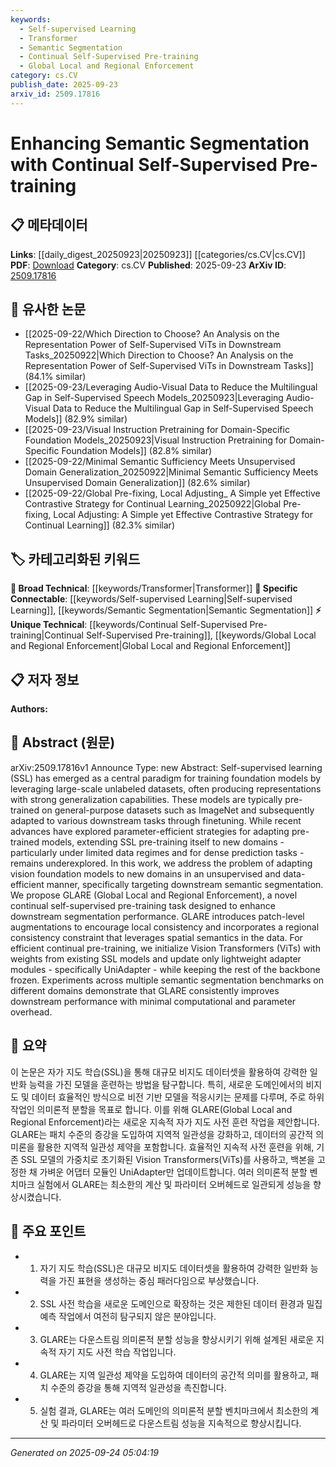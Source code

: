 ```yaml
---
keywords:
  - Self-supervised Learning
  - Transformer
  - Semantic Segmentation
  - Continual Self-Supervised Pre-training
  - Global Local and Regional Enforcement
category: cs.CV
publish_date: 2025-09-23
arxiv_id: 2509.17816
---
```


<!-- KEYWORD_LINKING_METADATA:
{
  "processed_timestamp": "2025-09-24T05:04:19.607240",
  "vocabulary_version": "1.0",
  "selected_keywords": [
    "Self-supervised Learning",
    "Transformer",
    "Semantic Segmentation",
    "Continual Self-Supervised Pre-training",
    "Global Local and Regional Enforcement"
  ],
  "rejected_keywords": [],
  "similarity_scores": {
    "Self-supervised Learning": 0.85,
    "Transformer": 0.8,
    "Semantic Segmentation": 0.82,
    "Continual Self-Supervised Pre-training": 0.78,
    "Global Local and Regional Enforcement": 0.77
  },
  "extraction_method": "AI_prompt_based",
  "budget_applied": true,
  "candidates_json": {
    "candidates": [
      {
        "surface": "Self-supervised Learning",
        "canonical": "Self-supervised Learning",
        "aliases": [
          "SSL"
        ],
        "category": "specific_connectable",
        "rationale": "Central to the paper's methodology, linking to a well-established concept in machine learning.",
        "novelty_score": 0.3,
        "connectivity_score": 0.9,
        "specificity_score": 0.8,
        "link_intent_score": 0.85
      },
      {
        "surface": "Vision Transformer",
        "canonical": "Transformer",
        "aliases": [
          "ViT"
        ],
        "category": "broad_technical",
        "rationale": "A key component in the model architecture, connecting to the broader concept of Transformers.",
        "novelty_score": 0.4,
        "connectivity_score": 0.88,
        "specificity_score": 0.7,
        "link_intent_score": 0.8
      },
      {
        "surface": "Semantic Segmentation",
        "canonical": "Semantic Segmentation",
        "aliases": [],
        "category": "specific_connectable",
        "rationale": "The primary application focus of the paper, crucial for linking to related works in computer vision.",
        "novelty_score": 0.2,
        "connectivity_score": 0.85,
        "specificity_score": 0.9,
        "link_intent_score": 0.82
      },
      {
        "surface": "Continual Self-Supervised Pre-training",
        "canonical": "Continual Self-Supervised Pre-training",
        "aliases": [],
        "category": "unique_technical",
        "rationale": "A novel approach introduced in the paper, enhancing the adaptability of models across domains.",
        "novelty_score": 0.75,
        "connectivity_score": 0.65,
        "specificity_score": 0.85,
        "link_intent_score": 0.78
      },
      {
        "surface": "GLARE",
        "canonical": "Global Local and Regional Enforcement",
        "aliases": [
          "GLARE"
        ],
        "category": "unique_technical",
        "rationale": "A new method proposed in the paper, essential for understanding the specific contributions.",
        "novelty_score": 0.8,
        "connectivity_score": 0.6,
        "specificity_score": 0.88,
        "link_intent_score": 0.77
      }
    ],
    "ban_list_suggestions": [
      "method",
      "experiment",
      "performance"
    ]
  },
  "decisions": [
    {
      "candidate_surface": "Self-supervised Learning",
      "resolved_canonical": "Self-supervised Learning",
      "decision": "linked",
      "scores": {
        "novelty": 0.3,
        "connectivity": 0.9,
        "specificity": 0.8,
        "link_intent": 0.85
      }
    },
    {
      "candidate_surface": "Vision Transformer",
      "resolved_canonical": "Transformer",
      "decision": "linked",
      "scores": {
        "novelty": 0.4,
        "connectivity": 0.88,
        "specificity": 0.7,
        "link_intent": 0.8
      }
    },
    {
      "candidate_surface": "Semantic Segmentation",
      "resolved_canonical": "Semantic Segmentation",
      "decision": "linked",
      "scores": {
        "novelty": 0.2,
        "connectivity": 0.85,
        "specificity": 0.9,
        "link_intent": 0.82
      }
    },
    {
      "candidate_surface": "Continual Self-Supervised Pre-training",
      "resolved_canonical": "Continual Self-Supervised Pre-training",
      "decision": "linked",
      "scores": {
        "novelty": 0.75,
        "connectivity": 0.65,
        "specificity": 0.85,
        "link_intent": 0.78
      }
    },
    {
      "candidate_surface": "GLARE",
      "resolved_canonical": "Global Local and Regional Enforcement",
      "decision": "linked",
      "scores": {
        "novelty": 0.8,
        "connectivity": 0.6,
        "specificity": 0.88,
        "link_intent": 0.77
      }
    }
  ]
}
-->

# Enhancing Semantic Segmentation with Continual Self-Supervised Pre-training

## 📋 메타데이터

**Links**: [[daily_digest_20250923|20250923]] [[categories/cs.CV|cs.CV]]
**PDF**: [Download](https://arxiv.org/pdf/2509.17816.pdf)
**Category**: cs.CV
**Published**: 2025-09-23
**ArXiv ID**: [2509.17816](https://arxiv.org/abs/2509.17816)

## 🔗 유사한 논문
- [[2025-09-22/Which Direction to Choose? An Analysis on the Representation Power of Self-Supervised ViTs in Downstream Tasks_20250922|Which Direction to Choose? An Analysis on the Representation Power of Self-Supervised ViTs in Downstream Tasks]] (84.1% similar)
- [[2025-09-23/Leveraging Audio-Visual Data to Reduce the Multilingual Gap in Self-Supervised Speech Models_20250923|Leveraging Audio-Visual Data to Reduce the Multilingual Gap in Self-Supervised Speech Models]] (82.9% similar)
- [[2025-09-23/Visual Instruction Pretraining for Domain-Specific Foundation Models_20250923|Visual Instruction Pretraining for Domain-Specific Foundation Models]] (82.8% similar)
- [[2025-09-22/Minimal Semantic Sufficiency Meets Unsupervised Domain Generalization_20250922|Minimal Semantic Sufficiency Meets Unsupervised Domain Generalization]] (82.6% similar)
- [[2025-09-22/Global Pre-fixing, Local Adjusting_ A Simple yet Effective Contrastive Strategy for Continual Learning_20250922|Global Pre-fixing, Local Adjusting: A Simple yet Effective Contrastive Strategy for Continual Learning]] (82.3% similar)

## 🏷️ 카테고리화된 키워드
**🧠 Broad Technical**: [[keywords/Transformer|Transformer]]
**🔗 Specific Connectable**: [[keywords/Self-supervised Learning|Self-supervised Learning]], [[keywords/Semantic Segmentation|Semantic Segmentation]]
**⚡ Unique Technical**: [[keywords/Continual Self-Supervised Pre-training|Continual Self-Supervised Pre-training]], [[keywords/Global Local and Regional Enforcement|Global Local and Regional Enforcement]]

## 📋 저자 정보

**Authors:** 

## 📄 Abstract (원문)

arXiv:2509.17816v1 Announce Type: new 
Abstract: Self-supervised learning (SSL) has emerged as a central paradigm for training foundation models by leveraging large-scale unlabeled datasets, often producing representations with strong generalization capabilities. These models are typically pre-trained on general-purpose datasets such as ImageNet and subsequently adapted to various downstream tasks through finetuning. While recent advances have explored parameter-efficient strategies for adapting pre-trained models, extending SSL pre-training itself to new domains - particularly under limited data regimes and for dense prediction tasks - remains underexplored. In this work, we address the problem of adapting vision foundation models to new domains in an unsupervised and data-efficient manner, specifically targeting downstream semantic segmentation. We propose GLARE (Global Local and Regional Enforcement), a novel continual self-supervised pre-training task designed to enhance downstream segmentation performance. GLARE introduces patch-level augmentations to encourage local consistency and incorporates a regional consistency constraint that leverages spatial semantics in the data. For efficient continual pre-training, we initialize Vision Transformers (ViTs) with weights from existing SSL models and update only lightweight adapter modules - specifically UniAdapter - while keeping the rest of the backbone frozen. Experiments across multiple semantic segmentation benchmarks on different domains demonstrate that GLARE consistently improves downstream performance with minimal computational and parameter overhead.

## 📝 요약

이 논문은 자가 지도 학습(SSL)을 통해 대규모 비지도 데이터셋을 활용하여 강력한 일반화 능력을 가진 모델을 훈련하는 방법을 탐구합니다. 특히, 새로운 도메인에서의 비지도 및 데이터 효율적인 방식으로 비전 기반 모델을 적응시키는 문제를 다루며, 주로 하위 작업인 의미론적 분할을 목표로 합니다. 이를 위해 GLARE(Global Local and Regional Enforcement)라는 새로운 지속적 자가 지도 사전 훈련 작업을 제안합니다. GLARE는 패치 수준의 증강을 도입하여 지역적 일관성을 강화하고, 데이터의 공간적 의미론을 활용한 지역적 일관성 제약을 포함합니다. 효율적인 지속적 사전 훈련을 위해, 기존 SSL 모델의 가중치로 초기화된 Vision Transformers(ViTs)를 사용하고, 백본을 고정한 채 가벼운 어댑터 모듈인 UniAdapter만 업데이트합니다. 여러 의미론적 분할 벤치마크 실험에서 GLARE는 최소한의 계산 및 파라미터 오버헤드로 일관되게 성능을 향상시켰습니다.

## 🎯 주요 포인트

- 1. 자기 지도 학습(SSL)은 대규모 비지도 데이터셋을 활용하여 강력한 일반화 능력을 가진 표현을 생성하는 중심 패러다임으로 부상했습니다.
- 2. SSL 사전 학습을 새로운 도메인으로 확장하는 것은 제한된 데이터 환경과 밀집 예측 작업에서 여전히 탐구되지 않은 분야입니다.
- 3. GLARE는 다운스트림 의미론적 분할 성능을 향상시키기 위해 설계된 새로운 지속적 자기 지도 사전 학습 작업입니다.
- 4. GLARE는 지역 일관성 제약을 도입하여 데이터의 공간적 의미를 활용하고, 패치 수준의 증강을 통해 지역적 일관성을 촉진합니다.
- 5. 실험 결과, GLARE는 여러 도메인의 의미론적 분할 벤치마크에서 최소한의 계산 및 파라미터 오버헤드로 다운스트림 성능을 지속적으로 향상시킵니다.


---

*Generated on 2025-09-24 05:04:19*